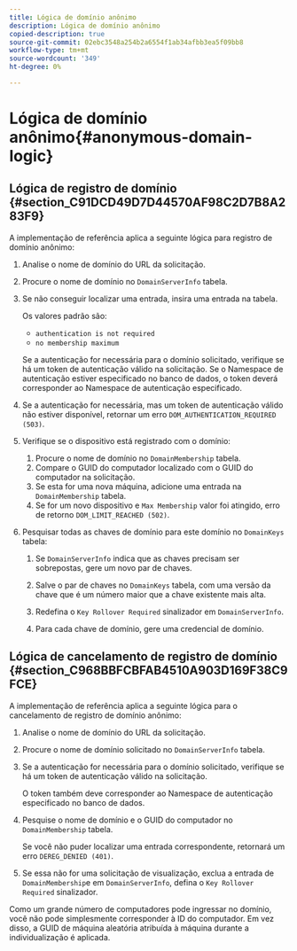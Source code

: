 ```yaml
---
title: Lógica de domínio anônimo
description: Lógica de domínio anônimo
copied-description: true
source-git-commit: 02ebc3548a254b2a6554f1ab34afbb3ea5f09bb8
workflow-type: tm+mt
source-wordcount: '349'
ht-degree: 0%

---
```


# Lógica de domínio anônimo{#anonymous-domain-logic}

## Lógica de registro de domínio {#section_C91DCD49D7D44570AF98C2D7B8A283F9}

A implementação de referência aplica a seguinte lógica para registro de domínio anônimo:

1. Analise o nome de domínio do URL da solicitação.
1. Procure o nome de domínio no `DomainServerInfo` tabela.
1. Se não conseguir localizar uma entrada, insira uma entrada na tabela.

   Os valores padrão são:

   * `authentication is not required`
   * `no membership maximum`

   Se a autenticação for necessária para o domínio solicitado, verifique se há um token de autenticação válido na solicitação. Se o Namespace de autenticação estiver especificado no banco de dados, o token deverá corresponder ao Namespace de autenticação especificado.
1. Se a autenticação for necessária, mas um token de autenticação válido não estiver disponível, retornar um erro `DOM_AUTHENTICATION_REQUIRED (503)`.
1. Verifique se o dispositivo está registrado com o domínio:

   1. Procure o nome de domínio no `DomainMembership` tabela.
   1. Compare o GUID do computador localizado com o GUID do computador na solicitação.
   1. Se esta for uma nova máquina, adicione uma entrada na `DomainMembership` tabela.
   1. Se for um novo dispositivo e `Max Membership` valor foi atingido, erro de retorno `DOM_LIMIT_REACHED (502)`.

1. Pesquisar todas as chaves de domínio para este domínio no `DomainKeys` tabela:

   1. Se `DomainServerInfo` indica que as chaves precisam ser sobrepostas, gere um novo par de chaves.
   1. Salve o par de chaves no `DomainKeys` tabela, com uma versão da chave que é um número maior que a chave existente mais alta.
   1. Redefina o `Key Rollover Required` sinalizador em `DomainServerInfo`.

   1. Para cada chave de domínio, gere uma credencial de domínio.

## Lógica de cancelamento de registro de domínio {#section_C968BBFCBFAB4510A903D169F38C9FCE}

A implementação de referência aplica a seguinte lógica para o cancelamento de registro de domínio anônimo:

1. Analise o nome de domínio do URL da solicitação.
1. Procure o nome de domínio solicitado no `DomainServerInfo` tabela.
1. Se a autenticação for necessária para o domínio solicitado, verifique se há um token de autenticação válido na solicitação.

   O token também deve corresponder ao Namespace de autenticação especificado no banco de dados.
1. Pesquise o nome de domínio e o GUID do computador no `DomainMembership` tabela.

   Se você não puder localizar uma entrada correspondente, retornará um erro `DEREG_DENIED (401)`.

1. Se essa não for uma solicitação de visualização, exclua a entrada de `DomainMembership`e em `DomainServerInfo`, defina o `Key Rollover Required` sinalizador.

Como um grande número de computadores pode ingressar no domínio, você não pode simplesmente corresponder à ID do computador. Em vez disso, a GUID de máquina aleatória atribuída à máquina durante a individualização é aplicada.
